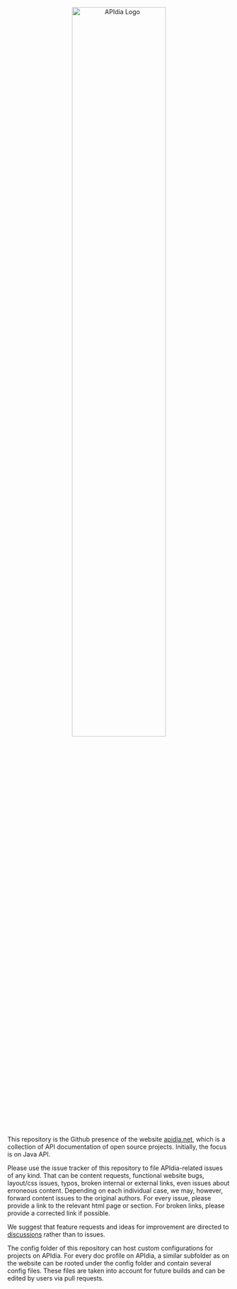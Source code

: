 <!---
Copyright (c) 2024 Stefan Richthofer. All rights reserved.
-->

<!--- ![APIdia Logo](https://apidia.net/Apidia_solid.svg) -->
<p align="center"><img src="https://apidia.net/Apidia_solid.svg" alt="APIdia Logo" width="65%"/></p>

This repository is the Github presence of the website [apidia.net](https://apidia.net), which is a collection of API documentation of open source projects. Initially, the focus is on Java API.

Please use the issue tracker of this repository to file APIdia-related issues of any kind. That can be content requests, functional website bugs, layout/css issues, typos, broken internal or external links, even issues about erroneous content. Depending on each individual case, we may, however, forward content issues to the original authors.
For every issue, please provide a link to the relevant html page or section. For broken links, please provide a corrected link if possible.

We suggest that feature requests and ideas for improvement are directed to [discussions](https://github.com/APIdia-net/apidia.net/discussions) rather than to issues.

The config folder of this repository can host custom configurations for projects on APIdia. For every doc profile on APIdia, a similar subfolder as on the website can be rooted under the config folder and contain several config files. These files are taken into account for future builds and can be edited by users via pull requests.

